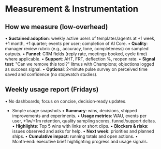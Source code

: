 # Measurement & Instrumentation

## How we measure (low‑overhead)

• **Sustained adoption**: weekly active users of templates/agents at +1 week, +1 month, +1 quarter; events per user; completion of AI Core.
• **Quality**: manager review rubric (e.g., accuracy, tone, completeness) on sampled outputs.
• **Funnel**: CRM fields (reply rate, meetings booked, cycle time) where applicable.
• **Support**: AHT, FRT, deflection %, reopen rate.
• **Signal test**: "Can we remove this tool?" litmus with Champions; objections logged as success signal.
• **Optional**: 2‑minute pulse survey on perceived time saved and confidence (no stopwatch studies).

## Weekly usage report (Fridays)

• No dashboards; focus on concise, decision‑ready updates.
- Simple usage snapshots
• **Summary**: wins, decisions, shipped improvements and experiments.
• **Usage metrics**: WAU, events per user, +1w/+1m retention, quality sampling scores, funnel/support deltas.
• **Highlights**: Top 5 wins with links or short clips.
• **Blockers & risks**: issues observed and asks for help.
• **Next week**: priorities and planned ships.
• **Cumulative impact**: running totals and open actions.
• Month‑end: executive brief highlighting progress and usage signals.

